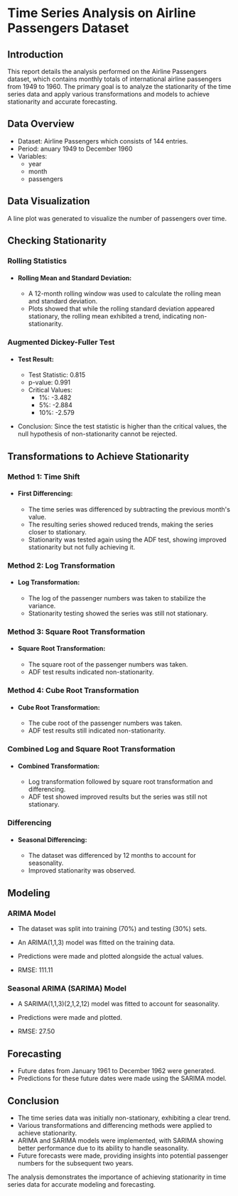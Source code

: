 # Time Series Analysis on Airline Passengers Dataset

## Introduction
This report details the analysis performed on the Airline Passengers dataset, which contains monthly totals of international airline passengers from 1949 to 1960. The primary goal is to analyze the stationarity of the time series data and apply various transformations and models to achieve stationarity and accurate forecasting.

## Data Overview
- Dataset: Airline Passengers which consists of 144 entries.
- Period: anuary 1949 to December 1960
- Variables:
  - year
  - month
  - passengers

## Data Visualization
A line plot was generated to visualize the number of passengers over time.

## Checking Stationarity

### Rolling Statistics

- #### Rolling Mean and Standard Deviation:
  - A 12-month rolling window was used to calculate the rolling mean and standard deviation.
  - Plots showed that while the rolling standard deviation appeared stationary, the rolling mean exhibited a trend, indicating non-stationarity.
    
### Augmented Dickey-Fuller Test

- #### Test Result:
  - Test Statistic: 0.815
  - p-value: 0.991
  - Critical Values:
    - 1%: -3.482
    - 5%: -2.884
    - 10%: -2.579
    
- Conclusion: Since the test statistic is higher than the critical values, the null hypothesis of non-stationarity cannot be rejected.

## Transformations to Achieve Stationarity

### Method 1: Time Shift

- #### First Differencing:
  - The time series was differenced by subtracting the previous month's value.
  - The resulting series showed reduced trends, making the series closer to stationary.
  - Stationarity was tested again using the ADF test, showing improved stationarity but not fully achieving it.

### Method 2: Log Transformation
- #### Log Transformation:
  -   The log of the passenger numbers was taken to stabilize the variance.
  -   Stationarity testing showed the series was still not stationary.
    
### Method 3: Square Root Transformation

- #### Square Root Transformation:
  - The square root of the passenger numbers was taken.
  - ADF test results indicated non-stationarity.

### Method 4: Cube Root Transformation

- #### Cube Root Transformation:
  - The cube root of the passenger numbers was taken.
  - ADF test results still indicated non-stationarity.

### Combined Log and Square Root Transformation

- #### Combined Transformation:
  - Log transformation followed by square root transformation and differencing.
  - ADF test showed improved results but the series was still not stationary.

### Differencing

- #### Seasonal Differencing:
  - The dataset was differenced by 12 months to account for seasonality.
  - Improved stationarity was observed.
    
## Modeling

### ARIMA Model

- The dataset was split into training (70%) and testing (30%) sets.

- An ARIMA(1,1,3) model was fitted on the training data.

- Predictions were made and plotted alongside the actual values.

- RMSE: 111.11

### Seasonal ARIMA (SARIMA) Model

- A SARIMA(1,1,3)(2,1,2,12) model was fitted to account for seasonality.

- Predictions were made and plotted.

- RMSE: 27.50

## Forecasting

- Future dates from January 1961 to December 1962 were generated.
- Predictions for these future dates were made using the SARIMA model.

## Conclusion

- The time series data was initially non-stationary, exhibiting a clear trend.
- Various transformations and differencing methods were applied to achieve stationarity.
- ARIMA and SARIMA models were implemented, with SARIMA showing better performance due to its ability to handle seasonality.
- Future forecasts were made, providing insights into potential passenger numbers for the subsequent two years.
  
The analysis demonstrates the importance of achieving stationarity in time series data for accurate modeling and forecasting.
